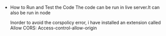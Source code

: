 - How to Run and Test the Code
  The code can be run in live server.It can also be run in node
  
  Inorder to avoid the corspolicy error, i have installed an extension called 
  Allow CORS: Access-control-allow-origin